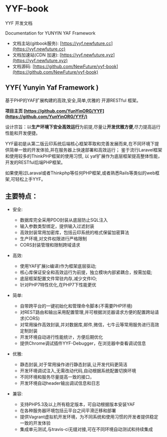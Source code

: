 YYF-book
==========
YYF 开发文档

Documentation for YUNYIN YAF Framework

* 文档主站(gitbook服务): [https://yyf.newfuture.cc](https://yyf.newfuture.cc)
* 文档加速站(CDN 加速): [https://yyf.newfuture.xyz](https://yyf.newfuture.xyz)
* 文档源码: [https://github.com/NewFuture/yyf-book](https://github.com/NewFuture/yyf-book)


YYF( Yunyin Yaf Framework )
---------------------------

基于PHP的YAF扩展构建的高效,安全,简单,优雅的 开源RESTful 框架。

**项目主页 [https://github.com/YunYinORG/YYF](https://github.com/YunYinORG/YYF/)**

设计宗旨：以**生产环境下安全高效运行**为前提,尽量让**开发优雅方便**,尽力提高运行性能和开发便捷。

YYF最初是从第二版云印系统后端核心框架萃取和完善发展而来,在不同环境下提供简单一致的开发体验,并在服务器上快速部署和高效运行；
鉴于流行Laravel框架和使用较多的ThinkPHP框架的使用习惯, 以 yaf扩展作为底层框架提高整体性能，开发的RESTful后端PHP框架。


如果使用过Laraval或者Thinkphp等任何PHP框架,或者熟悉Rails等类似的web框架,可轻松上手YYF。

主要特点：
---------
* 安全: 
    - 数据库完全采用PDO封装从底层防止SQL注入
    - 输入参数类型绑定，提供输入过滤封装
    - 高效封装常用加密库，包括云印系统的格式保留加密算法
    - 生产环境,对文件权限进行严格限制
    - CORS封装管理和限制跨域请求

* 高效: 
    - 使用YAF扩展(c编译)作为框架底层驱动;
    - 核心库保证安全和高效运行为前提，独立模块内部紧耦合，按需加载;
    - 底层框架配置文件常驻内存,减少文件IO;
    - 针对PHP7特性优化,在PHP7下性能更优

* 简单:
    - 自带跨平台的一键初始化和管理命令脚本(不需要PHP环境)
    - 对REST路由和输出采用配置管理,并可根据浏览器请求方便的配置跨站请求(CORS)
    - 对常用操作高效封装,并对数据库,邮件,微信，七牛云等常用服务进行高效定制封装
    - 开发环境自动进行性能统计，方便后期优化
    - 提供Chrome调试插件YYF-Debugger，在浏览器中查看调试信息
    
* 优雅:
    - 静态封装,对于常用操作进行静态封装,让开发代码更简洁
    - 开发环境调试注入,无需改动代码,自动根据系统配置切换环境
    - 不同环境和服务尽量提高一致的接口，
    - 开发环境自动header输出调试信息和日志

* 兼容: 
    - 支持PHP5.3及以上所有稳定版本，可自动根据版本安装YAF
    - 在各种服务器环境包括云平台之间平滑迁移和部署
    - 提供Vagrant虚拟机开发环境，为不同系统和使用习惯的开发者提供稳定一致的开发体验
    - 集成单元测试,与travis-ci无缝对接,可在不同环境自动测试和持续集成